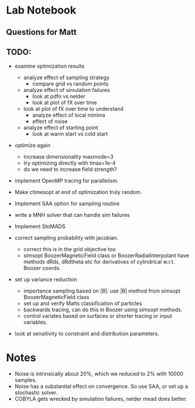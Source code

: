 
# Lab Notebook

## Questions for Matt




## TODO:
- examine optimization results 
  - analyze effect of sampling strategy 
    - compare grid vs random points
  - analyze effect of simulation failures
    - look at pdfo vs nelder 
    - look at plot of fX over time
  - look at plot of fX over time to understand
    - analyze effect of local minima
    - effect of noise
  - analyze effect of starting point
    - look at warm start vs cold start
- optimize again
  - Increase dimensionality maxmode=3
  - try optimizing directly with tmax=1e-4
  - do we need to increase field strength?

- implement OpenMP tracing for parallelism.
- Make ctimesopt at end of optimization truly random.
- Implement SAA option for sampling routine
- write a MNH solver that can handle sim failures
- Implement StoMADS

- correct sampling probability with jacobian.
  - correct this is in the grid objective too
  - simsopt BoozerMagneticField class or BoozerRadialInterpolant have methods
    dRds, dRdtheta etc for derivatives of cylindrical w.r.t. Boozer coords.
- set up variance reduction
  - importance sampling based on |B|: use |B| method from simsopt BoozerMagneticField class
  - set up and verify Matts classification of particles
  - backwards tracing, can do this in Boozer using simsopt methods.
  - control variates based on surfaces or shorter tracing or input variables.
- look at sensitivity to constraint and distribution parameters.

# Notes
- Noise is intrinsically about 20%, which we reduced to 2% with 10000 samples.
- Noise has a substantial effect on convergence. So use SAA, or set up a stochastic solver.
- COBYLA gets wrecked by simulation failures, nelder mead does better.

